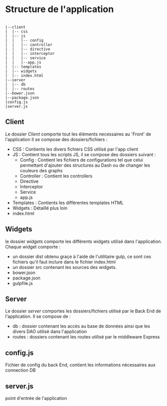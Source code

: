 # Structure de l'application

```

|--client
|  |-- css
|  |-- js
|  |   |-- config
|  |   |-- controller
|  |   |-- directive
|  |   |-- interceptor
|  |   |-- service
|  |   |--app.js
|  |-- templates
|  |-- widgets
|  |-- index.html
|--server
|  |-- db
|  |-- routes
|--bower.json
|--package.json
|config.js
|server.js

```

## Client

Le dossier *Client* comporte tout les éléments necessaires au 'Front' de l'application
Il se compose des dossiers/fichiers :
- CSS : Contients les divers fichiers CSS utilisé par l'app client
- JS : Contient tous les scripts JS, il se compose des dossiers suivant :
  - Config : Contient les fichiers de configurations tel que celui permettant d'ajouter des structures au Dash ou de changer les couleurs des graphs
  - Controller : Contient les controllers
  - Directive
  - Interceptor
  - Service
  - app.js
- Templates : Contients les différentes templates HTML
- Widgets : Détaillé plus loin
- index.html

## Widgets

le dossier *widgets* comporte les différents widgets utilisé dans l'application. Chaque widget comporte  :
- un dossier dist obtenu graçe à l'aide de l'utilitaire gulp, ce sont ces fichiers qu'il faut inclure dans le fichier index.html
- un dossier src contenant les sources des widgets.
- bower.json
- package.json
- gulpfile.js

## Server

Le dossier *server* comportes les dossiers/fichiers utilisé par le Back End de l'application. Il se compose de :
- db : dossier contenant les accès au base de données ainsi que les divers DAO utilisé dans l'application
- routes : dossiers contenant les routes utilisé par le middleware Express

## config.js

Fichier de config du back End, contient les informations nécessaires aux connection DB

## server.js

point d'entrée de l'application
